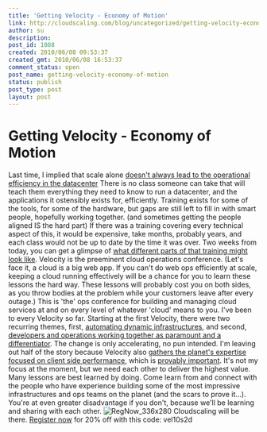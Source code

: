 ```yaml
---
title: 'Getting Velocity - Economy of Motion'
link: http://cloudscaling.com/blog/uncategorized/getting-velocity-economy-of-motion/
author: su
description: 
post_id: 1088
created: 2010/06/08 09:53:37
created_gmt: 2010/06/08 16:53:37
comment_status: open
post_name: getting-velocity-economy-of-motion
status: publish
post_type: post
layout: post
---
```


# Getting Velocity - Economy of Motion

Last time, I implied that scale alone [doesn't always lead to the operational efficiency in the datacenter](/blog/cloud-computing/efficiency-head-count-and-tco) There is no class someone can take that will teach them everything they need to know to run a datacenter, and the applications it ostensibly exists for, efficiently. Training exists for some of the tools, for some of the hardware, but gaps are still left to fill in with smart people, hopefully working together. (and sometimes getting the people aligned IS the hard part) If there was a training covering every technical aspect of this, it would be expensive, take months, probably years, and each class would not be up to date by the time it was over. Two weeks from today, you can get a glimpse of [what different parts of that training might look like](http://en.oreilly.com/velocity2010/public/schedule/topic/Operations). Velocity is the preeminent cloud operations conference. (Let's face it, a cloud is a big web app. If you can't do web ops efficiently at scale, keeping a cloud running effectively will be a chance for you to learn these lessons the hard way. These lessons will probably cost you on both sides, as you throw bodies at the problem while your customers leave after every outage.) This is 'the' ops conference for building and managing cloud services at and on every level of whatever 'cloud' means to you. I've been to every Velocity so far. Starting at the first Velocity, there were two recurring themes, first, [automating dynamic infrastructures](http://blip.tv/file/2285124), and second, [developers and operations working together as paramount and a differentiator](http://velocityconference.blip.tv/file/2284377/). The change is only accelerating, no pun intended. I'm leaving out half of the story because Velocity also [gathers the planet's expertise focused on client side performance](http://blip.tv/file/2293304), which is [provably important](http://blip.tv/file/2290442). It's not my focus at the moment, but we need each other to deliver the highest value. Many lessons are best learned by doing. Come learn from and connect with the people who have experience building some of the most impressive infrastructures and ops teams on the planet (and the scars to prove it...). You're at even greater disadvantage if you don't, because we'll be learning and sharing with each other. ![RegNow_336x280](http://cloudscaling.com/wp-content/uploads/2010/06/RegNow_336x280.gif) Cloudscaling will be there. [Register now](https://en.oreilly.com/velocity2010/public/register) for 20% off with this code: vel10s2d